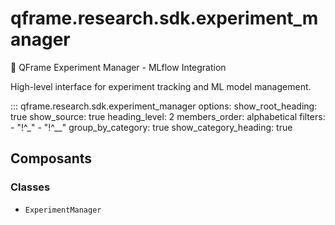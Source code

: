 # qframe.research.sdk.experiment_manager


🧪 QFrame Experiment Manager - MLflow Integration

High-level interface for experiment tracking and ML model management.


::: qframe.research.sdk.experiment_manager
    options:
      show_root_heading: true
      show_source: true
      heading_level: 2
      members_order: alphabetical
      filters:
        - "!^_"
        - "!^__"
      group_by_category: true
      show_category_heading: true

## Composants

### Classes

- `ExperimentManager`


